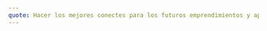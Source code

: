 ```yaml
---
quote: Hacer los mejores conectes para los futuros emprendimientos y aprender de cada una de las charlas!
---
```

